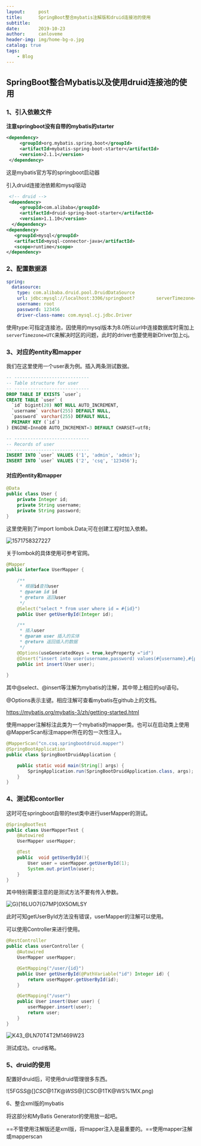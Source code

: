 ```yaml
---
layout:     post
title:      SpringBoot整合mybatis注解版和druid连接池的使用
subtitle:   
date:       2019-10-23
author:     canloveme
header-img: img/home-bg-o.jpg
catalog: true
tags:
    - Blog
---
```



## SpringBoot整合Mybatis以及使用druid连接池的使用

### 1、引入依赖文件

**注意springboot没有自带的mybatis的starter**

```xml
<dependency>
     <groupId>org.mybatis.spring.boot</groupId>
     <artifactId>mybatis-spring-boot-starter</artifactId>
     <version>2.1.1</version>
 </dependency>
```

这是mybatis官方写的springboot启动器

引入druid连接池依赖和mysql驱动

```xml
 <!-- druid -->
 <dependency>
     <groupId>com.alibaba</groupId>
     <artifactId>druid-spring-boot-starter</artifactId>
     <version>1.1.10</version>
  </dependency>
<dependency>
   <groupId>mysql</groupId>
   <artifactId>mysql-connector-java</artifactId>
   <scope>runtime</scope>
</dependency>
```



### 2、配置数据源

```yaml
spring:
  datasource:
    type: com.alibaba.druid.pool.DruidDataSource
    url: jdbc:mysql://localhost:3306/springboot?      	serverTimezone=UTC
    username: root
    password: 123456
    driver-class-name: com.mysql.cj.jdbc.Driver
```

使用type:可指定连接池，因使用的mysql版本为8.0所以url中连接数据库时需加上`serverTimezone=UTC`来解决时区的问题，此时的driver也要使用新Driver加上cj。

### 3、对应的entity和mapper

我们在这里使用一个user表为例。插入两条测试数据。

```sql
-- ----------------------------
-- Table structure for user
-- ----------------------------
DROP TABLE IF EXISTS `user`;
CREATE TABLE `user` (
  `id` bigint(20) NOT NULL AUTO_INCREMENT,
  `username` varchar(255) DEFAULT NULL,
  `password` varchar(255) DEFAULT NULL,
  PRIMARY KEY (`id`)
) ENGINE=InnoDB AUTO_INCREMENT=3 DEFAULT CHARSET=utf8;

-- ----------------------------
-- Records of user
-- ----------------------------
INSERT INTO `user` VALUES ('1', 'admin', 'admin');
INSERT INTO `user` VALUES ('2', 'csq', '123456');

```

#### 对应的entity和mapper

```java
@Data
public class User {
    private Integer id;
    private String username;
    private String password;
}

```

这里使用到了import lombok.Data;可在创建工程时加入依赖。

![1571758327227](C:\Users\20161123\AppData\Roaming\Typora\typora-user-images\1571758327227.png)

关于lombok的具体使用可参考官网。

```java
@Mapper
public interface UserMapper {

    /**
     * 根据id查找user
     * @param id id
     * @return 返回user
     */
    @Select("select * from user where id = #{id}")
    public User getUserById(Integer id);

    /**
     * 插入user
     * @param user 插入的实体
     * @return 返回插入的数据
     */
    @Options(useGeneratedKeys = true,keyProperty ="id")
    @Insert("insert into user(username,password) values(#{username},#{password})")
    public int insert(User user);
    
}
```

其中@select、@insert等注解为mybatis的注解，其中带上相应的sql语句。

@Options表示主键。相应注解可查看mybatis在github上的文档。

 https://mybatis.org/mybatis-3/zh/getting-started.html 

使用mapper注解标注此类为一个mybatis的mapper类。也可以在启动类上使用@MapperScan标注mapper所在的包一次性注入。

```java
@MapperScan("cn.csq.springbootdruid.mapper")
@SpringBootApplication
public class SpringBootDruidApplication {

    public static void main(String[] args) {
        SpringApplication.run(SpringBootDruidApplication.class, args);
    }
}

```

### 4、测试和contorller

这时可在springboot自带的test类中进行userMapper的测试。

```java
@SpringBootTest
public class UserMapperTest {
    @Autowired
    UserMapper userMapper;

    @Test
    public  void getUserById(){
        User user = userMapper.getUserById(1);
        System.out.println(user);
    }
}
```

其中特别需要注意的是测试方法不要有传入参数。

![G}[16LUO7{G7MP]0X5OMLSY](E:\QQ文件\MobileFile\Image\G}[16LUO7{G7MP]0X5OMLSY.png)

此时可知getUserById方法没有错误，userMapper的注解可以使用。

可以使用Controller来进行使用。

```java
@RestController
public class userController {
    @Autowired
    UserMapper userMapper;

    @GetMapping("/user/{id}")
    public User getUserById(@PathVariable("id") Integer id) {
        return userMapper.getUserById(id);
    }

    @GetMapping("/user")
    public User insert(User user) {
        userMapper.insert(user);
        return user;
    }
}
```

![K43_@LN70T4T$2M1469W$23](E:\QQ文件\MobileFile\Image\K43_@LN70T4T$2M1469W$23.png)

测试成功。crud省略。

### 5、druid的使用

配置好druid后，可使用druid管理很多东西。

![5FGS$S@[]CSC@1TK@WS%1MX](E:\QQ文件\MobileFile\Image\5FGS$S@[]CSC@1TK@WS%1MX.png)

6、整合xml版的mybatis

将这部分和MyBatis Generator的使用放一起吧。

==不管使用注解版还是xml版，将mapper注入是最重要的。==使用mapper注解或mapperscan
